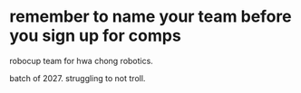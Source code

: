 # remember to name your team before you sign up for comps
robocup team for hwa chong robotics.

batch of 2027. struggling to not troll.
